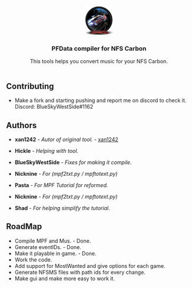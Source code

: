 <br/>
<p align="center">
  <a href="https://github.com/bluesky-dev12/PFDataCompiler">
    <img src="https://raw.githubusercontent.com/bluesky-dev12/PFDataCompiler/main/Logo.png" alt="Logo" width="80" height="80">
  </a>

  <h3 align="center">PFData compiler for NFS Carbon</h3>

  <p align="center">
    This tools helps you convert music for your NFS Carbon.
    <br/>
    <br/>
  </p>
</p>



## Contributing
* []() Make a fork and starting pushing and report me on discord to check it. Discord: BlueSkyWestSide#1162


## Authors

* **xan1242** - *Autor of original tool.* - [xan1242](https://github.com/xan1242/MPFmaster) 

* **Hickle** - *Helping with tool.*

* **BlueSkyWestSide** - *Fixes for making it compile.*

* **Nicknine** - *For (mpf2txt.py / mpftotext.py)*

* **Pasta**  - *For MPF Tutorial for reformed.*

* **Nicknine** - *For (mpf2txt.py / mpftotext.py)*

* **Shad** - *For helping simplify the tutorial.*

## RoadMap

* []() Compile MPF and Mus. - Done.
* []() Generate eventIDs. - Done.
* []() Make it playable in game. - Done.
* []() Work the code.
* []() Add support for MostWanted and give options for each game.
* []() Generate NFSMS files with path ids for every change.
* []() Make gui and make more easy to work it.
